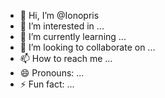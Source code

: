 - 👋 Hi, I’m @Ionopris
- 👀 I’m interested in ...
- 🌱 I’m currently learning ...
- 💞️ I’m looking to collaborate on ...
- 📫 How to reach me ...
- 😄 Pronouns: ...
- ⚡ Fun fact: ...

<!---
Ionopris/Ionopris is a ✨ special ✨ repository because its `README.md` (this file) appears on your GitHub profile.
You can click the Preview link to take a look at your changes.
--->
